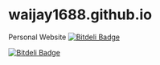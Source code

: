 # waijay1688.github.io
Personal Website
[![Bitdeli Badge](https://d2weczhvl823v0.cloudfront.net/waijay1688/waijay1688.github.io/trend.png)](https://bitdeli.com/free "Bitdeli Badge")


[![Bitdeli Badge](https://d2weczhvl823v0.cloudfront.net/waijay1688/waijay1688.github.io/trend.png)](https://bitdeli.com/free "Bitdeli Badge")

